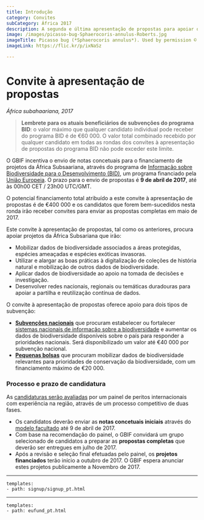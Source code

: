 ```yaml
---
title: Introdução
category: Convites
subCategory: África 2017
description: A segunda e última apresentação de propostas para apoiar os países na África subsaariana está prevista para 2017.
image: /images/picasso-bug-Sphaerocoris-annulus-Roberts.jpg
imageTitle: Picasso bug (*Sphaerocoris annulus*). Used by permission © 2013 Jeremy Roberts.
imageLink: https://flic.kr/p/ixNaSz

---
```

# Convite à apresentação de propostas

_África subahaariana, 2017_

> **Lembrete para os atuais beneficiários de subvenções do programa BID**: o valor máximo que qualquer candidato individual pode receber do programa BID é de €60 000. O valor total combinado recebido por qualquer candidato em todas as rondas dos convites à apresentação de propostas do programa BID não pode exceder este limite.

O GBIF incentiva o envio de notas concetuais para o financiamento de projetos da África Subsaariana, através do programa de [Informação sobre Biodiversidade para o Desenvolvimento (BID)](http://www.gbif.org/bid), um programa financiado pela [União Europeia](http://europa.eu). O prazo para o envio de propostas é **9 de abril de 2017**, até às 00h00 CET / 23h00 UTC/GMT.

O potencial financiamento total atribuído a este convite à apresentação de propostas é de €400 000 e os candidatos que forem bem-sucedidos nesta ronda irão receber convites para enviar as propostas completas em maio de 2017.

Este convite à apresentação de propostas, tal como os anteriores, procura apoiar projetos da África Subsariana que irão:
+ Mobilizar dados de biodiversidade associados a áreas protegidas, espécies ameaçadas e espécies exóticas invasoras.
+ Utilizar e alargar as boas práticas à digitalização de coleções de história natural e mobilização de outros dados de biodiversidade.
+ Aplicar dados de biodiversidade ao apoio na tomada de decisões e investigação.
+ Desenvolver redes nacionais, regionais ou temáticas duradouras para apoiar a partilha e reutilização contínua de dados.

O convite à apresentação de propostas oferece apoio para dois tipos de subvenção:
+ [**Subvenções nacionais**](../national-grants) que procuram estabelecer ou fortalecer [sistemas nacionais de informação sobre a biodiversidade](http://www.gbif.org/resource/80925) e aumentar os dados de biodiversidade disponíveis sobre o país para responder a prioridades nacionais. Será disponibilizado um valor até €40 000 por subvenção nacional.
+ [**Pequenas bolsas**](../small-grants) que procuram mobilizar dados de biodiversidade relevantes para prioridades de conservação da biodiversidade, com um financiamento máximo de €20 000.

### Processo e prazo de candidatura

As [candidaturas serão avaliadas](../evaluation-process) por um painel de peritos internacionais com experiência na região, através de um processo competitivo de duas fases.
+ Os candidatos deverão enviar as **notas concetuais iniciais** através do [modelo facultado](/raw/BID-Concept-Note-Template-Africa-2017.docx) até 9 de abril de 2017.
+ Com base na recomendação do painel, o GBIF convidará um grupo selecionado de candidatos a preparar as **propostas completas** que deverão ser entregues em julho de 2017.
+ Após a revisão e seleção final efetuadas pelo painel, os **projetos financiados** terão início a outubro de 2017. O GBIF espera anunciar estes projetos publicamente a Novembro de 2017.


-----------------

```styledYaml
templates:
- path: signup/signup_pt.html
```

------

```styledYaml
templates:
- path: eufund_pt.html
```